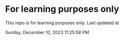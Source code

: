 # For learning purposes only
This repo is for learning purposes only.
Last updated at

Sunday, December 10, 2023 11:25:58 PM

